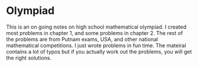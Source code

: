 # Olympiad
This is an on going notes on high school mathematical olympiad. I created most problems in chapter 1, and some problems in chapter 2. 
The rest of the problems are from Putnam exams, USA, and other national mathematical competitions. I just wrote problems in fun time.
The mateiral contains a lot of typos but if you actually work out the problems, you will get the right solutions.
